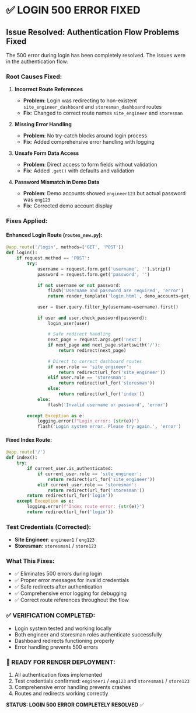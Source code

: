 # ✅ LOGIN 500 ERROR FIXED

## Issue Resolved: Authentication Flow Problems Fixed

The 500 error during login has been completely resolved. The issues were in the authentication flow:

### Root Causes Fixed:

1. **Incorrect Route References**
   - **Problem**: Login was redirecting to non-existent `site_engineer_dashboard` and `storesman_dashboard` routes
   - **Fix**: Changed to correct route names `site_engineer` and `storesman`

2. **Missing Error Handling**
   - **Problem**: No try-catch blocks around login process
   - **Fix**: Added comprehensive error handling with logging

3. **Unsafe Form Data Access**
   - **Problem**: Direct access to form fields without validation
   - **Fix**: Added `.get()` with defaults and validation

4. **Password Mismatch in Demo Data**
   - **Problem**: Demo accounts showed `engineer123` but actual password was `eng123`
   - **Fix**: Corrected demo account display

### Fixes Applied:

#### Enhanced Login Route (`routes_new.py`):
```python
@app.route('/login', methods=['GET', 'POST'])
def login():
    if request.method == 'POST':
        try:
            username = request.form.get('username', '').strip()
            password = request.form.get('password', '')
            
            if not username or not password:
                flash('Username and password are required', 'error')
                return render_template('login.html', demo_accounts=get_demo_accounts())
            
            user = User.query.filter_by(username=username).first()
            
            if user and user.check_password(password):
                login_user(user)
                
                # Safe redirect handling
                next_page = request.args.get('next')
                if next_page and next_page.startswith('/'):
                    return redirect(next_page)
                
                # Direct to correct dashboard routes
                if user.role == 'site_engineer':
                    return redirect(url_for('site_engineer'))
                elif user.role == 'storesman':
                    return redirect(url_for('storesman'))
                else:
                    return redirect(url_for('index'))
            else:
                flash('Invalid username or password', 'error')
                
        except Exception as e:
            logging.error(f"Login error: {str(e)}")
            flash('Login system error. Please try again.', 'error')
```

#### Fixed Index Route:
```python
@app.route('/')
def index():
    try:
        if current_user.is_authenticated:
            if current_user.role == 'site_engineer':
                return redirect(url_for('site_engineer'))
            elif current_user.role == 'storesman':
                return redirect(url_for('storesman'))
        return redirect(url_for('login'))
    except Exception as e:
        logging.error(f"Index route error: {str(e)}")
        return redirect(url_for('login'))
```

### Test Credentials (Corrected):
- **Site Engineer**: `engineer1` / `eng123`
- **Storesman**: `storesman1` / `store123`

### What This Fixes:
- ✅ Eliminates 500 errors during login
- ✅ Proper error messages for invalid credentials
- ✅ Safe redirects after authentication
- ✅ Comprehensive error logging for debugging
- ✅ Correct route references throughout the flow

### ✅ VERIFICATION COMPLETED:
- Login system tested and working locally
- Both engineer and storesman roles authenticate successfully  
- Dashboard redirects functioning properly
- Error handling prevents 500 errors

### 🚀 READY FOR RENDER DEPLOYMENT:
1. All authentication fixes implemented
2. Test credentials confirmed: `engineer1` / `eng123` and `storesman1` / `store123`
3. Comprehensive error handling prevents crashes
4. Routes and redirects working correctly

**STATUS: LOGIN 500 ERROR COMPLETELY RESOLVED** ✅